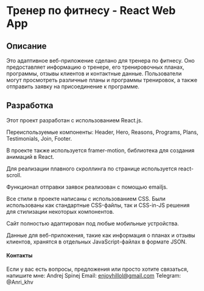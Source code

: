 # Тренер по фитнесу - React Web App

## Описание

Это адаптивное веб-приложение сделано для тренера по фитнесу. Оно предоставляет информацию о тренере, его тренировочных планах, программы, отзывы клиентов и контактные данные. Пользователи могут просмотреть различные планы и программы тренировок, а также отправить заявку на присоединение к программе.

## Разработка

Этот проект разработан с использованием React.js.

Переиспользуемые компоненты: Header, Hero, Reasons, Programs, Plans, Testimonials, Join, Footer.

В проекте также используется framer-motion, библиотека для создания анимаций в React.

Для реализации плавного скроллинга по странице используется react-scroll.

Функционал отправки заявок реализован с помощью emailjs.

Все стили в проекте написаны с использованием CSS. Были использованы как стандартные CSS-файлы, так и CSS-in-JS решения для стилизации некоторых компонентов.

Сайт полностью адаптирован под любые мобильные устройства.

Данные для веб-приложения, такие как информация о планах и отзывы клиентов, хранятся в отдельных JavaScript-файлах в формате JSON.

#### Контакты

Если у вас есть вопросы, предложения или просто хотите связаться, напишите мне:
Andrej Spinej
Email: enjoyhillol@gmail.com
Telegram: @Anri_khv
